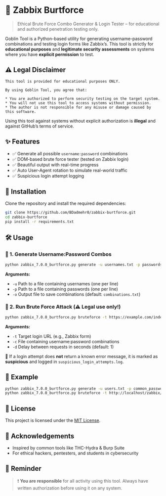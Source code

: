 # 🧠 Zabbix Burtforce

> Ethical Brute Force Combo Generator & Login Tester – for educational and authorized penetration testing only.

Goblin Tool is a Python-based utility for generating username-password combinations and testing login forms like Zabbix’s. This tool is strictly for **educational purposes** and **legitimate security assessments** on systems where you have **explicit permission** to test.

## ⚠️ Legal Disclaimer

```
This tool is provided for educational purposes ONLY.

By using Goblin Tool, you agree that:

* You are authorized to perform security testing on the target system.
* You will not use this tool to access systems without permission.
* The author is not responsible for any misuse or damage caused by this software.
````

Using this tool against systems without explicit authorization is **illegal** and against GitHub’s terms of service.

## ✨ Features

- ✅ Generate all possible `username:password` combinations
- ✅ DOM-based brute force tester (tested on Zabbix login)
- ✅ Beautiful output with real-time progress
- ✅ Auto User-Agent rotation to simulate real-world traffic
- ✅ Suspicious login attempt logging

## 🔧 Installation

Clone the repository and install the required dependencies:

```bash
git clone https://github.com/BDadmehr0/zabbix-burtforce.git
cd zabbix-burtforce
pip install -r requirements.txt
````

## 🛠️ Usage

### 🔹 1. Generate Username\:Password Combos

```bash
python zabbix_7.0.0_burtforce.py generate -u usernames.txt -p passwords.txt -o combos.txt
```

**Arguments:**

* `-u` Path to a file containing usernames (one per line)
* `-p` Path to a file containing passwords (one per line)
* `-o` Output file to save combinations (default: `combinations.txt`)


### 🔹 2. Run Brute Force Attack (⚠️ Legal use only!)

```bash
python zabbix_7.0.0_burtforce.py bruteforce -t https://example.com/index.php -c combos.txt -d 1
```

**Arguments:**

* `-t` Target login URL (e.g., Zabbix form)
* `-c` File containing username\:password combinations
* `-d` Delay between requests in seconds (default: 1)

📝 If a login attempt does **not** return a known error message, it is marked as **suspicious** and logged in `suspicious_login_attempts.log`.

## 🧩 Example

```bash
python zabbix_7.0.0_burtforce.py generate -u users.txt -p common_passwords.txt -o combos.txt
python zabbix_7.0.0_burtforce.py bruteforce -t http://localhost/zabbix/index.php -c combos.txt -d 0.5
```

## 📜 License

This project is licensed under the [MIT License](LICENSE).

## 🙏 Acknowledgements

* Inspired by common tools like THC-Hydra & Burp Suite
* For ethical hackers, pentesters, and students in cybersecurity

## 🔐 Reminder

> ❗ **You are responsible** for all activity using this tool. Always have written authorization before using it on any system.
